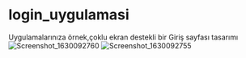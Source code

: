 # login_uygulamasi
Uygulamalarınıza örnek,çoklu ekran destekli bir Giriş sayfası tasarımı
![Screenshot_1630092760](https://user-images.githubusercontent.com/76711127/131180787-4b3d20ef-a851-4b13-9bf7-cf2ceb97828b.png)
![Screenshot_1630092755](https://user-images.githubusercontent.com/76711127/131180803-bc464b91-474b-4b16-a17f-ab5e1f0638c2.png)
